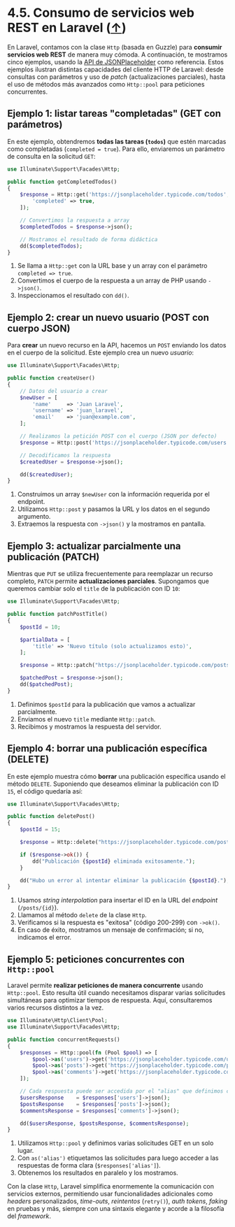# 4.5. Consumo de servicios web REST en Laravel ([↑](README.md))

En Laravel, contamos con la clase `Http` (basada en Guzzle) para **consumir servicios web REST** de manera muy cómoda. A continuación, te mostramos cinco ejemplos, usando la [API de JSONPlaceholder](https://jsonplaceholder.typicode.com) como referencia. Estos ejemplos ilustran distintas capacidades del cliente HTTP de Laravel: desde consultas con parámetros y uso de _patch_ (actualizaciones parciales), hasta el uso de métodos más avanzados como `Http::pool` para peticiones concurrentes.

## Ejemplo 1: listar tareas "completadas" (GET con parámetros)

En este ejemplo, obtendremos **todas las tareas (`todos`)** que estén marcadas como completadas (`completed = true`). Para ello, enviaremos un parámetro de consulta en la solicitud `GET`:

```php
use Illuminate\Support\Facades\Http;

public function getCompletedTodos()
{
    $response = Http::get('https://jsonplaceholder.typicode.com/todos', [
        'completed' => true,
    ]);

    // Convertimos la respuesta a array
    $completedTodos = $response->json();

    // Mostramos el resultado de forma didáctica
    dd($completedTodos);
}
```

1. Se llama a `Http::get` con la URL base y un array con el parámetro `completed => true`.  
2. Convertimos el cuerpo de la respuesta a un array de PHP usando `->json()`.  
3. Inspeccionamos el resultado con `dd()`.

## Ejemplo 2: crear un nuevo usuario (POST con cuerpo JSON)

Para **crear** un nuevo recurso en la API, hacemos un `POST` enviando los datos en el cuerpo de la solicitud. Este ejemplo crea un nuevo *usuario*:

```php
use Illuminate\Support\Facades\Http;

public function createUser()
{
    // Datos del usuario a crear
    $newUser = [
        'name'     => 'Juan Laravel',
        'username' => 'juan_laravel',
        'email'    => 'juan@example.com',
    ];

    // Realizamos la petición POST con el cuerpo (JSON por defecto)
    $response = Http::post('https://jsonplaceholder.typicode.com/users', $newUser);

    // Decodificamos la respuesta
    $createdUser = $response->json();

    dd($createdUser);
}
```

1. Construimos un array `$newUser` con la información requerida por el endpoint.  
2. Utilizamos `Http::post` y pasamos la URL y los datos en el segundo argumento.  
3. Extraemos la respuesta con `->json()` y la mostramos en pantalla.

## Ejemplo 3: actualizar parcialmente una publicación (PATCH)

Mientras que `PUT` se utiliza frecuentemente para reemplazar un recurso completo, `PATCH` permite **actualizaciones parciales**. Supongamos que queremos cambiar solo el `title` de la publicación con ID `10`:

```php
use Illuminate\Support\Facades\Http;

public function patchPostTitle()
{
    $postId = 10;

    $partialData = [
        'title' => 'Nuevo título (solo actualizamos esto)',
    ];

    $response = Http::patch("https://jsonplaceholder.typicode.com/posts/{$postId}", $partialData);

    $patchedPost = $response->json();
    dd($patchedPost);
}
```

1. Definimos `$postId` para la publicación que vamos a actualizar parcialmente.  
2. Enviamos el nuevo `title` mediante `Http::patch`.  
3. Recibimos y mostramos la respuesta del servidor.

## Ejemplo 4: borrar una publicación específica (DELETE)

En este ejemplo muestra cómo **borrar** una publicación específica usando el método `DELETE`. Suponiendo que deseamos eliminar la publicación con ID `15`, el código quedaría así:

```php
use Illuminate\Support\Facades\Http;

public function deletePost()
{
    $postId = 15;

    $response = Http::delete("https://jsonplaceholder.typicode.com/posts/{$postId}");

    if ($response->ok()) {
        dd("Publicación {$postId} eliminada exitosamente.");
    }

    dd("Hubo un error al intentar eliminar la publicación {$postId}.");
}
```

1. Usamos _string interpolation_ para insertar el ID en la URL del *endpoint* (`/posts/{id}`).  
2. Llamamos al método `delete` de la clase `Http`.  
3. Verificamos si la respuesta es "exitosa" (código 200-299) con `->ok()`.  
4. En caso de éxito, mostramos un mensaje de confirmación; si no, indicamos el error.

## Ejemplo 5: peticiones concurrentes con `Http::pool`

Laravel permite **realizar peticiones de manera concurrente** usando `Http::pool`. Esto resulta útil cuando necesitamos disparar varias solicitudes simultáneas para optimizar tiempos de respuesta. Aquí, consultaremos varios recursos distintos a la vez.

```php
use Illuminate\Http\Client\Pool;
use Illuminate\Support\Facades\Http;

public function concurrentRequests()
{
    $responses = Http::pool(fn (Pool $pool) => [
        $pool->as('users')->get('https://jsonplaceholder.typicode.com/users'),
        $pool->as('posts')->get('https://jsonplaceholder.typicode.com/posts'),
        $pool->as('comments')->get('https://jsonplaceholder.typicode.com/comments'),
    ]);

    // Cada respuesta puede ser accedida por el "alias" que definimos con as()
    $usersResponse    = $responses['users']->json();
    $postsResponse    = $responses['posts']->json();
    $commentsResponse = $responses['comments']->json();

    dd($usersResponse, $postsResponse, $commentsResponse);
}
```

1. Utilizamos `Http::pool` y definimos varias solicitudes GET en un solo lugar.  
2. Con `as('alias')` etiquetamos las solicitudes para luego acceder a las respuestas de forma clara (`$responses['alias']`).  
3. Obtenemos los resultados en paralelo y los mostramos.

Con la clase `Http`, Laravel simplifica enormemente la comunicación con servicios externos, permitiendo usar funcionalidades adicionales como *headers* personalizados, *time-outs*, *reintentos* (`retry()`), *auth tokens*, *faking* en pruebas y más, siempre con una sintaxis elegante y acorde a la filosofía del _framework_.
